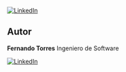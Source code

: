 [![LinkedIn][linkedin-shield]][linkedin-url]


## Autor
 <b>Fernando Torres</b> Ingeniero de Software
 
[![LinkedIn][linkedin-shield]][linkedin-url]

<!-- https://www.markdownguide.org/basic-syntax/#reference-style-links -->
[linkedin-shield]: https://img.shields.io/badge/-LinkedIn-black.svg?style=flat-square&logo=linkedin&colorB=555
[linkedin-url]: https://www.linkedin.com/in/ftorresx/
